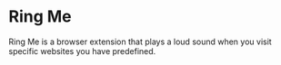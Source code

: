 # Ring Me

Ring Me is a browser extension that plays a loud sound when you visit specific websites you have predefined.
